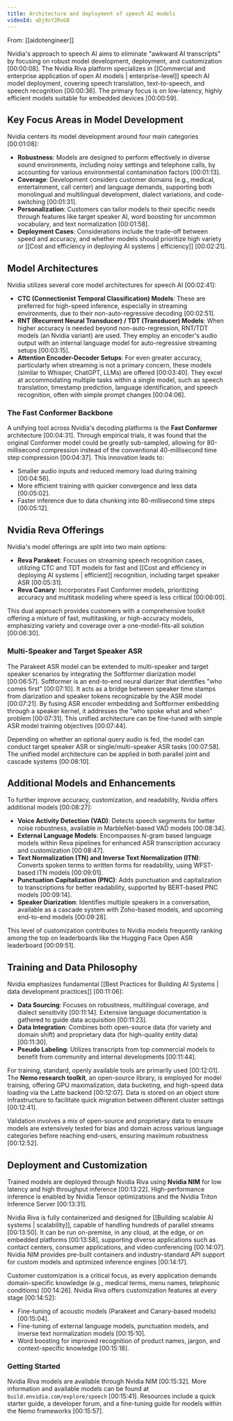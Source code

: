 ```yaml
---
title: Architecture and deployment of speech AI models
videoId: aDj9sY2RoG8
---
```


From: [[aidotengineer]] <br/> 

Nvidia's approach to speech AI aims to eliminate "awkward AI transcripts" by focusing on robust model development, deployment, and customization <a class="yt-timestamp" data-t="00:00:08">[00:00:08]</a>. The Nvidia Riva platform specializes in [[Commercial and enterprise application of open AI models | enterprise-level]] speech AI model deployment, covering speech translation, text-to-speech, and speech recognition <a class="yt-timestamp" data-t="00:00:36">[00:00:36]</a>. The primary focus is on low-latency, highly efficient models suitable for embedded devices <a class="yt-timestamp" data-t="00:00:59">[00:00:59]</a>.

## Key Focus Areas in Model Development
Nvidia centers its model development around four main categories <a class="yt-timestamp" data-t="00:01:08">[00:01:08]</a>:

*   **Robustness**: Models are designed to perform effectively in diverse sound environments, including noisy settings and telephone calls, by accounting for various environmental contamination factors <a class="yt-timestamp" data-t="00:01:13">[00:01:13]</a>.
*   **Coverage**: Development considers customer domains (e.g., medical, entertainment, call center) and language demands, supporting both monolingual and multilingual development, dialect variations, and code-switching <a class="yt-timestamp" data-t="00:01:31">[00:01:31]</a>.
*   **Personalization**: Customers can tailor models to their specific needs through features like target speaker AI, word boosting for uncommon vocabulary, and text normalization <a class="yt-timestamp" data-t="00:01:58">[00:01:58]</a>.
*   **Deployment Cases**: Considerations include the trade-off between speed and accuracy, and whether models should prioritize high variety or [[Cost and efficiency in deploying AI systems | efficiency]] <a class="yt-timestamp" data-t="00:02:21">[00:02:21]</a>.

## Model Architectures

Nvidia utilizes several core model architectures for speech AI <a class="yt-timestamp" data-t="00:02:41">[00:02:41]</a>:

*   **CTC (Connectionist Temporal Classification) Models**: These are preferred for high-speed inference, especially in streaming environments, due to their non-auto-regressive decoding <a class="yt-timestamp" data-t="00:02:51">[00:02:51]</a>.
*   **RNT (Recurrent Neural Transducer) / TDT (Transducer) Models**: When higher accuracy is needed beyond non-auto-regression, RNT/TDT models (an Nvidia variant) are used. They employ an encoder's audio output with an internal language model for auto-regressive streaming setups <a class="yt-timestamp" data-t="00:03:15">[00:03:15]</a>.
*   **Attention Encoder-Decoder Setups**: For even greater accuracy, particularly when streaming is not a primary concern, these models (similar to Whisper, ChatGPT, LLMs) are offered <a class="yt-timestamp" data-t="00:03:40">[00:03:40]</a>. They excel at accommodating multiple tasks within a single model, such as speech translation, timestamp prediction, language identification, and speech recognition, often with simple prompt changes <a class="yt-timestamp" data-t="00:04:06">[00:04:06]</a>.

### The Fast Conformer Backbone
A unifying tool across Nvidia's decoding platforms is the **Fast Conformer** architecture <a class="yt-timestamp" data-t="00:04:31">[00:04:31]</a>. Through empirical trials, it was found that the original Conformer model could be greatly sub-sampled, allowing for 80-millisecond compression instead of the conventional 40-millisecond time step compression <a class="yt-timestamp" data-t="00:04:37">[00:04:37]</a>. This innovation leads to:
*   Smaller audio inputs and reduced memory load during training <a class="yt-timestamp" data-t="00:04:56">[00:04:56]</a>.
*   More efficient training with quicker convergence and less data <a class="yt-timestamp" data-t="00:05:02">[00:05:02]</a>.
*   Faster inference due to data chunking into 80-millisecond time steps <a class="yt-timestamp" data-t="00:05:12">[00:05:12]</a>.

## Nvidia Reva Offerings
Nvidia's model offerings are split into two main options:

*   **Reva Parakeet**: Focuses on streaming speech recognition cases, utilizing CTC and TDT models for fast and [[Cost and efficiency in deploying AI systems | efficient]] recognition, including target speaker ASR <a class="yt-timestamp" data-t="00:05:31">[00:05:31]</a>.
*   **Reva Canary**: Incorporates Fast Conformer models, prioritizing accuracy and multitask modeling where speed is less critical <a class="yt-timestamp" data-t="00:06:00">[00:06:00]</a>.

This dual approach provides customers with a comprehensive toolkit offering a mixture of fast, multitasking, or high-accuracy models, emphasizing variety and coverage over a one-model-fits-all solution <a class="yt-timestamp" data-t="00:06:30">[00:06:30]</a>.

### Multi-Speaker and Target Speaker ASR
The Parakeet ASR model can be extended to multi-speaker and target speaker scenarios by integrating the Softformer diarization model <a class="yt-timestamp" data-t="00:06:57">[00:06:57]</a>. Softformer is an end-to-end neural diarizer that identifies "who comes first" <a class="yt-timestamp" data-t="00:07:10">[00:07:10]</a>. It acts as a bridge between speaker time stamps from diarization and speaker tokens recognizable by the ASR model <a class="yt-timestamp" data-t="00:07:21">[00:07:21]</a>. By fusing ASR encoder embedding and Softformer embedding through a speaker kernel, it addresses the "who spoke what and when" problem <a class="yt-timestamp" data-t="00:07:31">[00:07:31]</a>. This unified architecture can be fine-tuned with simple ASR model training objectives <a class="yt-timestamp" data-t="00:07:44">[00:07:44]</a>.

Depending on whether an optional query audio is fed, the model can conduct target speaker ASR or single/multi-speaker ASR tasks <a class="yt-timestamp" data-t="00:07:58">[00:07:58]</a>. The unified model architecture can be applied in both parallel joint and cascade systems <a class="yt-timestamp" data-t="00:08:10">[00:08:10]</a>.

## Additional Models and Enhancements
To further improve accuracy, customization, and readability, Nvidia offers additional models <a class="yt-timestamp" data-t="00:08:27">[00:08:27]</a>:
*   **Voice Activity Detection (VAD)**: Detects speech segments for better noise robustness, available in MarbleNet-based VAD models <a class="yt-timestamp" data-t="00:08:34">[00:08:34]</a>.
*   **External Language Models**: Encompasses N-gram based language models within Reva pipelines for enhanced ASR transcription accuracy and customization <a class="yt-timestamp" data-t="00:08:47">[00:08:47]</a>.
*   **Text Normalization (TN) and Inverse Text Normalization (ITN)**: Converts spoken terms to written forms for readability, using WFST-based ITN models <a class="yt-timestamp" data-t="00:09:01">[00:09:01]</a>.
*   **Punctuation Capitalization (PNC)**: Adds punctuation and capitalization to transcriptions for better readability, supported by BERT-based PNC models <a class="yt-timestamp" data-t="00:09:14">[00:09:14]</a>.
*   **Speaker Diarization**: Identifies multiple speakers in a conversation, available as a cascade system with Zoho-based models, and upcoming end-to-end models <a class="yt-timestamp" data-t="00:09:28">[00:09:28]</a>.

This level of customization contributes to Nvidia models frequently ranking among the top on leaderboards like the Hugging Face Open ASR leaderboard <a class="yt-timestamp" data-t="00:09:51">[00:09:51]</a>.

## Training and Data Philosophy
Nvidia emphasizes fundamental [[Best Practices for Building AI Systems | data development practices]] <a class="yt-timestamp" data-t="00:11:06">[00:11:06]</a>:
*   **Data Sourcing**: Focuses on robustness, multilingual coverage, and dialect sensitivity <a class="yt-timestamp" data-t="00:11:14">[00:11:14]</a>. Extensive language documentation is gathered to guide data acquisition <a class="yt-timestamp" data-t="00:11:23">[00:11:23]</a>.
*   **Data Integration**: Combines both open-source data (for variety and domain shift) and proprietary data (for high-quality entity data) <a class="yt-timestamp" data-t="00:11:30">[00:11:30]</a>.
*   **Pseudo Labeling**: Utilizes transcripts from top commercial models to benefit from community and internal developments <a class="yt-timestamp" data-t="00:11:44">[00:11:44]</a>.

For training, standard, openly available tools are primarily used <a class="yt-timestamp" data-t="00:12:01">[00:12:01]</a>. The **Nemo research toolkit**, an open-source library, is employed for model training, offering GPU maximalization, data bucketing, and high-speed data loading via the Latte backend <a class="yt-timestamp" data-t="00:12:07">[00:12:07]</a>. Data is stored on an object store infrastructure to facilitate quick migration between different cluster settings <a class="yt-timestamp" data-t="00:12:41">[00:12:41]</a>.

Validation involves a mix of open-source and proprietary data to ensure models are extensively tested for bias and domain across various language categories before reaching end-users, ensuring maximum robustness <a class="yt-timestamp" data-t="00:12:52">[00:12:52]</a>.

## Deployment and Customization
Trained models are deployed through Nvidia Riva using **Nvidia NIM** for low latency and high throughput inference <a class="yt-timestamp" data-t="00:13:22">[00:13:22]</a>. High-performance inference is enabled by Nvidia Tensor optimizations and the Nvidia Triton Inference Server <a class="yt-timestamp" data-t="00:13:31">[00:13:31]</a>.

Nvidia Riva is fully containerized and designed for [[Building scalable AI systems | scalability]], capable of handling hundreds of parallel streams <a class="yt-timestamp" data-t="00:13:50">[00:13:50]</a>. It can be run on-premise, in any cloud, at the edge, or on embedded platforms <a class="yt-timestamp" data-t="00:13:58">[00:13:58]</a>, supporting diverse applications such as contact centers, consumer applications, and video conferencing <a class="yt-timestamp" data-t="00:14:07">[00:14:07]</a>. Nvidia NIM provides pre-built containers and industry-standard API support for custom models and optimized inference engines <a class="yt-timestamp" data-t="00:14:17">[00:14:17]</a>.

Customer customization is a critical focus, as every application demands domain-specific knowledge (e.g., medical terms, menu names, telephonic conditions) <a class="yt-timestamp" data-t="00:14:26">[00:14:26]</a>. Nvidia Riva offers customization features at every stage <a class="yt-timestamp" data-t="00:14:52">[00:14:52]</a>:
*   Fine-tuning of acoustic models (Parakeet and Canary-based models) <a class="yt-timestamp" data-t="00:15:04">[00:15:04]</a>.
*   Fine-tuning of external language models, punctuation models, and inverse text normalization models <a class="yt-timestamp" data-t="00:15:10">[00:15:10]</a>.
*   Word boosting for improved recognition of product names, jargon, and context-specific knowledge <a class="yt-timestamp" data-t="00:15:18">[00:15:18]</a>.

### Getting Started
Nvidia Riva models are available through Nvidia NIM <a class="yt-timestamp" data-t="00:15:32">[00:15:32]</a>. More information and available models can be found at `build.envidia.com/explore/speech` <a class="yt-timestamp" data-t="00:15:41">[00:15:41]</a>. Resources include a quick starter guide, a developer forum, and a fine-tuning guide for models within the Nemo frameworks <a class="yt-timestamp" data-t="00:15:57">[00:15:57]</a>.
